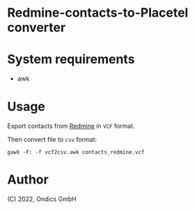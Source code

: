 Redmine-contacts-to-Placetel converter
======================================

# System requirements

* awk

# Usage

Export contacts from [Redmine](https://www.redmine.org/) in `VCF` format.

Then convert file to `csv` format:

    gawk -F: -f vcf2csv.awk contacts_redmine.vcf

# Author

(C) 2022, Ondics GmbH
